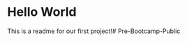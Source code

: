# Hello World

This is a readme for our first project!#   P r e - B o o t c a m p - P u b l i c  
 